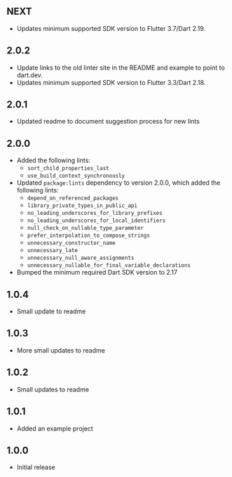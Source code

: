 ## NEXT

* Updates minimum supported SDK version to Flutter 3.7/Dart 2.19.

## 2.0.2

* Update links to the old linter site in the README and example to point to dart.dev.
* Updates minimum supported SDK version to Flutter 3.3/Dart 2.18.

## 2.0.1

* Updated readme to document suggestion process for new lints

## 2.0.0

* Added the following lints:
    * `sort_child_properties_last`
    * `use_build_context_synchronously`
* Updated `package:lints` dependency to version 2.0.0, which added the following lints:
    * `depend_on_referenced_packages`
    * `library_private_types_in_public_api`
    * `no_leading_underscores_for_library_prefixes`
    * `no_leading_underscores_for_local_identifiers`
    * `null_check_on_nullable_type_parameter`
    * `prefer_interpolation_to_compose_strings`
    * `unnecessary_constructor_name`
    * `unnecessary_late`
    * `unnecessary_null_aware_assignments`
    * `unnecessary_nullable_for_final_variable_declarations`
* Bumped the minimum required Dart SDK version to 2.17

## 1.0.4

* Small update to readme

## 1.0.3

* More small updates to readme

## 1.0.2

* Small updates to readme

## 1.0.1

* Added an example project

## 1.0.0

* Initial release
